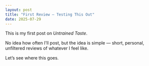 ```yaml
---
layout: post
title: "First Review – Testing This Out"
date: 2025-07-29
---
```


This is my first post on *Untrained Taste*.

No idea how often I'll post, but the idea is simple — short, personal, unfiltered reviews of whatever I feel like.

Let’s see where this goes.
